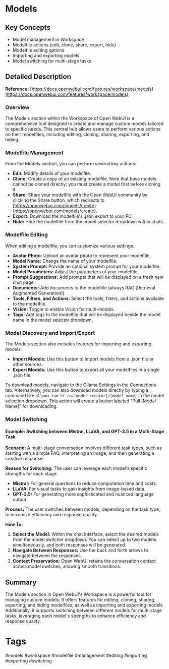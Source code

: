 # Models

## Key Concepts
- Model management in Workspace
- Modelfile actions (edit, clone, share, export, hide)
- Modelfile editing options
- Importing and exporting models
- Model switching for multi-stage tasks

## Detailed Description

**Reference:** [https://docs.openwebui.com/features/workspace/models](https://docs.openwebui.com/features/workspace/models)

### Overview
The Models section within the Workspace of Open WebUI is a comprehensive tool designed to create and manage custom models tailored to specific needs. This central hub allows users to perform various actions on their modelfiles, including editing, cloning, sharing, exporting, and hiding.

### Modelfile Management

From the Models section, you can perform several key actions:

- **Edit:** Modify details of your modelfile.
- **Clone:** Create a copy of an existing modelfile. Note that base models cannot be cloned directly; you must create a model first before cloning it.
- **Share:** Share your modelfile with the Open WebUI community by clicking the Share button, which redirects to [https://openwebui.com/models/create](https://openwebui.com/models/create).
- **Export:** Download the modelfile's .json export to your PC.
- **Hide:** Hide the modelfile from the model selector dropdown within chats.

### Modelfile Editing

When editing a modelfile, you can customize various settings:

- **Avatar Photo:** Upload an avatar photo to represent your modelfile.
- **Model Name:** Change the name of your modelfile.
- **System Prompt:** Provide an optional system prompt for your modelfile.
- **Model Parameters:** Adjust the parameters of your modelfile.
- **Prompt Suggestions:** Add prompts that will be displayed on a fresh new chat page.
- **Documents:** Add documents to the modelfile (always RAG [Retrieval Augmented Generation]).
- **Tools, Filters, and Actions:** Select the tools, filters, and actions available to the modelfile.
- **Vision:** Toggle to enable Vision for multi-modals.
- **Tags:** Add tags to the modelfile that will be displayed beside the model name in the model selector dropdown.

### Model Discovery and Import/Export

The Models section also includes features for importing and exporting models:

- **Import Models:** Use this button to import models from a .json file or other sources.
- **Export Models:** Use this button to export all your modelfiles in a single .json file.

To download models, navigate to the Ollama Settings in the Connections tab. Alternatively, you can also download models directly by typing a command like `ollama run hf.co/[model creator]/[model name]` in the model selection dropdown. This action will create a button labeled "Pull [Model Name]" for downloading.

### Model Switching

#### Example: Switching between Mistral, LLaVA, and GPT-3.5 in a Multi-Stage Task

**Scenario:**
A multi-stage conversation involves different task types, such as starting with a simple FAQ, interpreting an image, and then generating a creative response.

**Reason for Switching:**
The user can leverage each model's specific strengths for each stage:
- **Mistral:** For general questions to reduce computation time and costs.
- **LLaVA:** For visual tasks to gain insights from image-based data.
- **GPT-3.5:** For generating more sophisticated and nuanced language output.

**Process:**
The user switches between models, depending on the task type, to maximize efficiency and response quality.

**How To:**

1. **Select the Model:** Within the chat interface, select the desired models from the model switcher dropdown. You can select up to two models simultaneously, and both responses will be generated.
2. **Navigate Between Responses:** Use the back and forth arrows to navigate between the responses.
3. **Context Preservation:** Open WebUI retains the conversation context across model switches, allowing smooth transitions.

## Summary
The Models section in Open WebUI's Workspace is a powerful tool for managing custom models. It offers features for editing, cloning, sharing, exporting, and hiding modelfiles, as well as importing and exporting models. Additionally, it supports switching between different models for multi-stage tasks, leveraging each model's strengths to enhance efficiency and response quality.

# Tags
#models #workspace #modelfile #management #editing #importing #exporting #switching